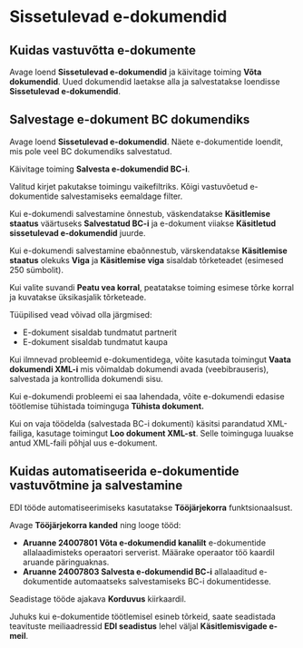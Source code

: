 ---
---
# Sissetulevad e-dokumendid

## Kuidas vastuvõtta e-dokumente
Avage loend  **Sissetulevad e-dokumendid** ja käivitage toiming  **Võta dokumendid**. Uued dokumendid laetakse alla ja salvestatakse loendisse **Sissetulevad e-dokumendid**.

## Salvestage e-dokument BC dokumendiks
Avage loend **Sissetulevad e-dokumendid**. Näete e-dokumentide loendit, mis pole veel BC dokumendiks salvestatud.

Käivitage toiming  **Salvesta e-dokumendid BC-i**.

Valitud kirjet pakutakse toimingu vaikefiltriks. Kõigi vastuvõetud e-dokumentide salvestamiseks eemaldage filter.

Kui e-dokumendi salvestamine õnnestub, väskendatakse  **Käsitlemise staatus** väärtuseks  **Salvestatud BC-i**  ja e-dokument viiakse **Käsitletud sissetulevad e-dokumendid** juurde.

Kui e-dokumendi salvestamine ebaõnnestub, värskendatakse **Käsitlemise staatus**  olekuks  **Viga** ja **Käsitlemise viga** sisaldab tõrketeadet (esimesed 250 sümbolit).

Kui valite suvandi **Peatu vea korral**, peatatakse toiming esimese tõrke korral ja kuvatakse üksikasjalik tõrketeade.

Tüüpilised vead võivad olla järgmised:
- E-dokument sisaldab tundmatut partnerit
- E-dokument sisaldab tundmatut kaupa

Kui ilmnevad probleemid e-dokumentidega, võite kasutada toimingut  **Vaata dokumendi XML-i** mis võimaldab dokumendi avada (veebibrauseris), salvestada ja kontrollida dokumendi sisu.

Kui e-dokumendi probleemi ei saa lahendada, võite e-dokumendi edasise töötlemise tühistada toiminguga  **Tühista dokument.**

Kui on vaja töödelda (salvestada BC-i dokumenti) käsitsi parandatud XML-failiga, kasutage toimingut **Loo dokument XML-st**. Selle toiminguga luuakse antud XML-faili põhjal uus e-dokument.


## Kuidas automatiseerida e-dokumentide vastuvõtmine ja salvestamine

EDI tööde automatiseerimiseks kasutatakse **Tööjärjekorra** funktsionaalsust.

Avage  **Tööjärjekorra kanded** ning looge tööd:
- **Aruanne 24007801 Võta e-dokumendid kanalilt** e-dokumentide allalaadimisteks operaatori serverist. Määrake operaator töö kaardil aruande päringuaknas.
- **Aruanne 24007803 Salvesta e-dokumendid BC-i**  allalaaditud e-dokumentide automaatseks salvestamiseks BC-i dokumentidesse.

Seadistage tööde ajakava  **Korduvus**  kiirkaardil.

Juhuks kui e-dokumentide töötlemisel esineb tõrkeid, saate seadistada teavituste meiliaadressid **EDI seadistus** lehel väljal **Käsitlemisvigade e-meil**.